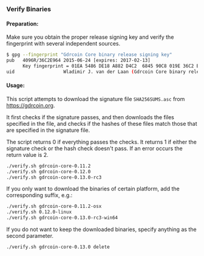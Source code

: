 ### Verify Binaries

#### Preparation:

Make sure you obtain the proper release signing key and verify the fingerprint with several independent sources.

```sh
$ gpg --fingerprint "Gdrcoin Core binary release signing key"
pub   4096R/36C2E964 2015-06-24 [expires: 2017-02-13]
      Key fingerprint = 01EA 5486 DE18 A882 D4C2  6845 90C8 019E 36C2 E964
uid                  Wladimir J. van der Laan (Gdrcoin Core binary release signing key) <laanwj@gmail.com>
```

#### Usage:

This script attempts to download the signature file `SHA256SUMS.asc` from https://gdrcoin.org.

It first checks if the signature passes, and then downloads the files specified in the file, and checks if the hashes of these files match those that are specified in the signature file.

The script returns 0 if everything passes the checks. It returns 1 if either the signature check or the hash check doesn't pass. If an error occurs the return value is 2.


```sh
./verify.sh gdrcoin-core-0.11.2
./verify.sh gdrcoin-core-0.12.0
./verify.sh gdrcoin-core-0.13.0-rc3
```

If you only want to download the binaries of certain platform, add the corresponding suffix, e.g.:

```sh
./verify.sh gdrcoin-core-0.11.2-osx
./verify.sh 0.12.0-linux
./verify.sh gdrcoin-core-0.13.0-rc3-win64
```

If you do not want to keep the downloaded binaries, specify anything as the second parameter.

```sh
./verify.sh gdrcoin-core-0.13.0 delete
```
